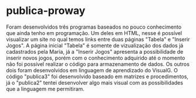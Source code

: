# publica-proway
Foram desenvolvidos três programas baseados no pouco conhecimento que ainda tenho em programação. Um deles em HTML, nesse é possível visualizar um site no qual temos links entre duas páginas "Tabela" e "Inserir Jogos". A página inicial "Tabela" é somente de vizualização dos dados já cadastrados pela Maria, já a "Inserir Jogos" apresenta a possibilidade de inserir novos jogos, porém com o conhecimento adquirido até o momento não foi possível realizar o código para armazenamento de dados. Os outros dois foram desenvolvidos em linguagem de aprendizado do VisualG. O código "publica3" foi desenvolvido baseado em matrizes e procedimentos, já o "publica2" tentei desenvolver algo mais visual com as possibilidades que a linguagem me permitiram.  
